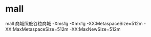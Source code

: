 # mall
mall 商城照敲谷粒商城
-Xms1g -Xmx1g -XX:MetaspaceSize=512m -XX:MaxMetaspaceSize=512m -XX:MaxNewSize=512m